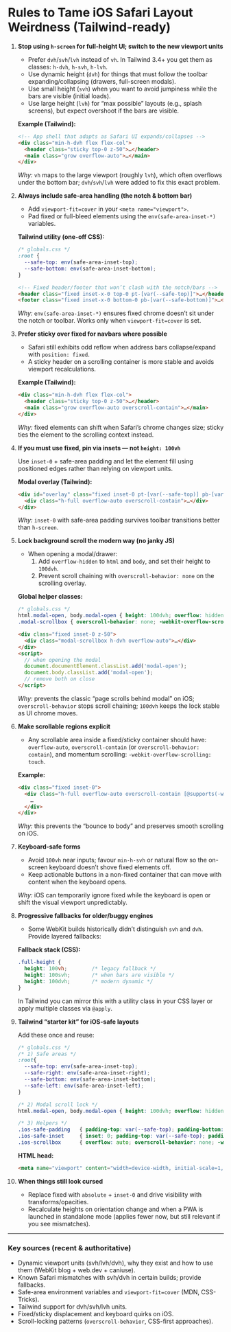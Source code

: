 # Rules to Tame iOS Safari Layout Weirdness (Tailwind-ready)

1. **Stop using `h-screen` for full-height UI; switch to the new viewport units**
   - Prefer `dvh`/`svh`/`lvh` instead of `vh`. In Tailwind 3.4+ you get them as classes: `h-dvh`, `h-svh`, `h-lvh`.
   - Use dynamic height (`dvh`) for things that must follow the toolbar expanding/collapsing (drawers, full-screen modals).
   - Use small height (`svh`) when you want to avoid jumpiness while the bars are visible (initial loads).
   - Use large height (`lvh`) for “max possible” layouts (e.g., splash screens), but expect overshoot if the bars are visible.

   **Example (Tailwind):**
   ```html
   <!-- App shell that adapts as Safari UI expands/collapses -->
   <div class="min-h-dvh flex flex-col">
     <header class="sticky top-0 z-50">…</header>
     <main class="grow overflow-auto">…</main>
   </div>
   ```
   *Why:* `vh` maps to the large viewport (roughly `lvh`), which often overflows under the bottom bar; `dvh`/`svh`/`lvh` were added to fix this exact problem.

2. **Always include safe-area handling (the notch & bottom bar)**
   - Add `viewport-fit=cover` in your `<meta name="viewport">`.
   - Pad fixed or full-bleed elements using the `env(safe-area-inset-*)` variables.

   **Tailwind utility (one-off CSS):**
   ```css
   /* globals.css */
   :root {
     --safe-top: env(safe-area-inset-top);
     --safe-bottom: env(safe-area-inset-bottom);
   }
   ```
   ```html
   <!-- Fixed header/footer that won’t clash with the notch/bars -->
   <header class="fixed inset-x-0 top-0 pt-[var(--safe-top)]">…</header>
   <footer class="fixed inset-x-0 bottom-0 pb-[var(--safe-bottom)]">…</footer>
   ```
   *Why:* `env(safe-area-inset-*)` ensures fixed chrome doesn’t sit under the notch or toolbar. Works only when `viewport-fit=cover` is set.

3. **Prefer sticky over fixed for navbars where possible**
   - Safari still exhibits odd reflow when address bars collapse/expand with `position: fixed`.
   - A sticky header on a scrolling container is more stable and avoids viewport recalculations.

   **Example (Tailwind):**
   ```html
   <div class="min-h-dvh flex flex-col">
     <header class="sticky top-0 z-50">…</header>
     <main class="grow overflow-auto overscroll-contain">…</main>
   </div>
   ```
   *Why:* fixed elements can shift when Safari’s chrome changes size; sticky ties the element to the scrolling context instead.

4. **If you must use fixed, pin via insets — not `height: 100vh`**

   Use `inset-0` + safe-area padding and let the element fill using positioned edges rather than relying on viewport units.

   **Modal overlay (Tailwind):**
   ```html
   <div id="overlay" class="fixed inset-0 pt-[var(--safe-top)] pb-[var(--safe-bottom)] z-50">
     <div class="h-full overflow-auto overscroll-contain">…</div>
   </div>
   ```
   *Why:* `inset-0` with safe-area padding survives toolbar transitions better than `h-screen`.

5. **Lock background scroll the modern way (no janky JS)**
   - When opening a modal/drawer:
     1. Add `overflow-hidden` to `html` and `body`, and set their height to `100dvh`.
     2. Prevent scroll chaining with `overscroll-behavior: none` on the scrolling overlay.

   **Global helper classes:**
   ```css
   /* globals.css */
   html.modal-open, body.modal-open { height: 100dvh; overflow: hidden; }
   .modal-scrollbox { overscroll-behavior: none; -webkit-overflow-scrolling: touch; }
   ```
   ```html
   <div class="fixed inset-0 z-50">
     <div class="modal-scrollbox h-dvh overflow-auto">…</div>
   </div>
   <script>
     // when opening the modal
     document.documentElement.classList.add('modal-open');
     document.body.classList.add('modal-open');
     // remove both on close
   </script>
   ```
   *Why:* prevents the classic “page scrolls behind modal” on iOS; `overscroll-behavior` stops scroll chaining; `100dvh` keeps the lock stable as UI chrome moves.

6. **Make scrollable regions explicit**
   - Any scrollable area inside a fixed/sticky container should have:
     `overflow-auto`, `overscroll-contain` (or `overscroll-behavior: contain`), and momentum scrolling: `-webkit-overflow-scrolling: touch`.

   **Example:**
   ```html
   <div class="fixed inset-0">
     <div class="h-full overflow-auto overscroll-contain [@supports(-webkit-overflow-scrolling:touch)]:[-webkit-overflow-scrolling:touch]">
       …
     </div>
   </div>
   ```
   *Why:* this prevents the “bounce to body” and preserves smooth scrolling on iOS.

7. **Keyboard-safe forms**
   - Avoid `100vh` near inputs; favour `min-h-svh` or natural flow so the on-screen keyboard doesn’t shove fixed elements off.
   - Keep actionable buttons in a non-fixed container that can move with content when the keyboard opens.

   *Why:* iOS can temporarily ignore fixed while the keyboard is open or shift the visual viewport unpredictably.

8. **Progressive fallbacks for older/buggy engines**
   - Some WebKit builds historically didn’t distinguish `svh` and `dvh`. Provide layered fallbacks:

   **Fallback stack (CSS):**
   ```css
   .full-height {
     height: 100vh;        /* legacy fallback */
     height: 100svh;       /* when bars are visible */
     height: 100dvh;       /* modern dynamic */
   }
   ```
   In Tailwind you can mirror this with a utility class in your CSS layer or apply multiple classes via `@apply`.

9. **Tailwind “starter kit” for iOS-safe layouts**

   Add these once and reuse:
   ```css
   /* globals.css */
   /* 1) Safe areas */
   :root{
     --safe-top: env(safe-area-inset-top);
     --safe-right: env(safe-area-inset-right);
     --safe-bottom: env(safe-area-inset-bottom);
     --safe-left: env(safe-area-inset-left);
   }

   /* 2) Modal scroll lock */
   html.modal-open, body.modal-open { height: 100dvh; overflow: hidden; }

   /* 3) Helpers */
   .ios-safe-padding   { padding-top: var(--safe-top); padding-bottom: var(--safe-bottom); }
   .ios-safe-inset     { inset: 0; padding-top: var(--safe-top); padding-bottom: var(--safe-bottom); }
   .ios-scrollbox      { overflow: auto; overscroll-behavior: none; -webkit-overflow-scrolling: touch; }
   ```

   **HTML head:**
   ```html
   <meta name="viewport" content="width=device-width, initial-scale=1, viewport-fit=cover">
   ```

10. **When things still look cursed**
    - Replace fixed with `absolute` + `inset-0` and drive visibility with transforms/opacities.
    - Recalculate heights on orientation change and when a PWA is launched in standalone mode (applies fewer now, but still relevant if you see mismatches).

---

### Key sources (recent & authoritative)
- Dynamic viewport units (svh/lvh/dvh), why they exist and how to use them (WebKit blog + web.dev + caniuse).
- Known Safari mismatches with svh/dvh in certain builds; provide fallbacks.
- Safe-area environment variables and `viewport-fit=cover` (MDN, CSS-Tricks).
- Tailwind support for dvh/svh/lvh units.
- Fixed/sticky displacement and keyboard quirks on iOS.
- Scroll-locking patterns (`overscroll-behavior`, CSS-first approaches).
